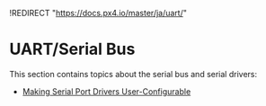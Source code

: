 !REDIRECT "https://docs.px4.io/master/ja/uart/"

# UART/Serial Bus

This section contains topics about the serial bus and serial drivers:

* [Making Serial Port Drivers User-Configurable](../uart/user_configurable_serial_driver.md)